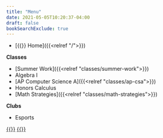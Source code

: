 ```yaml
---
title: "Menu"
date: 2021-05-05T10:20:37-04:00
draft: false
bookSearchExclude: true
---
```


- [{{<fa fas fa-home>}} Home]({{<relref "/">}})

**Classes**
- [Summer Work]({{<relref "classes/summer-work">}})
- Algebra I
- [AP Computer Science A]({{<relref "classes/ap-csa">}})
- Honors Calculus
- [Math Strategies]({{<relref "classes/math-strategies">}})

<!--
- [AP Computer Science Principles]({{<relref "classes/ap-csp">}})
- Engineering Design I
- [Intro to Programming]({{<relref "classes/intro-to-programming">}})
- [Intro to Web Development]({{<relref "classes/intro-to-web-dev">}})
- [Yearbook Publishing]({{<relref "classes/yearbook-publishing">}})
- [Tech Apps I]({{<relref "classes/tech-apps-1">}})
-->

**Clubs**
- Esports

<!--
**Links**
- [Canvas](https://manville.instructure.com/)
- [Valorem](https://www.mhsyearbook.com)
-->

[{{<fa fab fa-github-square fa-lg>}}](https://www.github.com/wkurzius)
	[{{<fa fab fa-youtube-square fa-lg>}}](https://www.youtube.com/c/MrKurziusVideos)
<!---[{{<fa fab fa-instagram-square fa-lg>}}](https://www.instagram.com/mhs_valorem)-->
